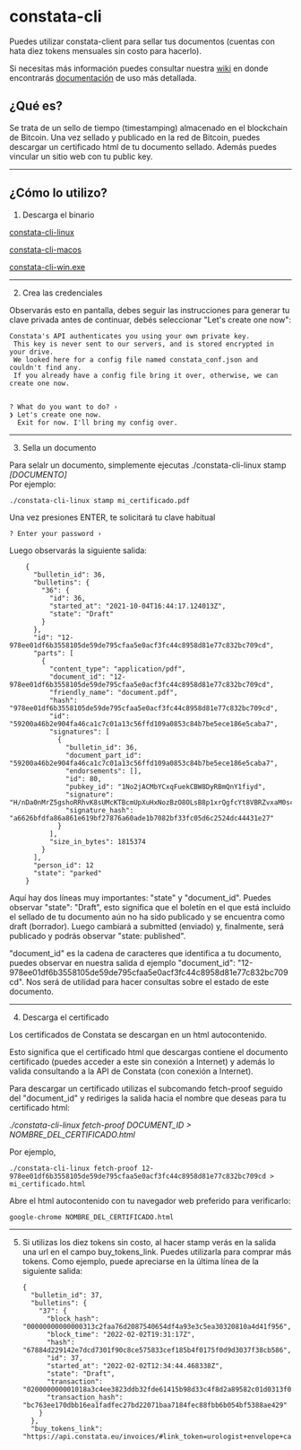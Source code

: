 # constata-cli
Puedes utilizar constata-client para sellar tus documentos (cuentas con hata diez tokens mensuales sin costo para hacerlo).

Si necesitas más información puedes consultar nuestra [wiki](https://github.com/constata-eu/constata-client/wiki) en donde encontrarás [documentación](https://github.com/constata-eu/constata-client/wiki) de uso más detallada.

## ¿Qué es?
Se trata de un sello de tiempo (timestamping) almacenado en el blockchain de Bitcoin. Una vez sellado y publicado en la red de Bitcoin, puedes descargar un certificado html de tu documento sellado. Además puedes vincular un sitio web con tu public key.
***
## ¿Cómo lo utilizo?  

1. Descarga el binario

[constata-cli-linux](https://github.com/constata-eu/constata-client/releases/download/rc-3/constata-cli-linux)


[constata-cli-macos](https://github.com/constata-eu/constata-client/releases/download/rc-3/constata-cli-macos)


[constata-cli-win.exe](https://github.com/constata-eu/constata-client/releases/download/rc-3/constata-cli-win.exe) 

***
2. Crea las credenciales 

Observarás esto en pantalla, debes seguir las instrucciones para generar tu clave privada antes de continuar, debés seleccionar "Let's create one now":


    Constata's API authenticates you using your own private key.  
     This key is never sent to our servers, and is stored encrypted in your drive.  
     We looked here for a config file named constata_conf.json and couldn't find any.  
     If you already have a config file bring it over, otherwise, we can create one now.


    ? What do you want to do? ›  
    ❯ Let's create one now.  
      Exit for now. I'll bring my config over.

***
3. Sella un documento

Para selalr un documento, simplemente ejecutas ./constata-cli-linux stamp *[DOCUMENTO]*  
Por ejemplo:

`./constata-cli-linux stamp mi_certificado.pdf`

Una vez presiones ENTER, te solicitará tu clave habitual

`? Enter your password › `

Luego observarás la siguiente salida:

        {
          "bulletin_id": 36,
          "bulletins": {
            "36": {
              "id": 36,
              "started_at": "2021-10-04T16:44:17.124013Z",
              "state": "Draft"
            }
          },
          "id": "12-978ee01df6b3558105de59de795cfaa5e0acf3fc44c8958d81e77c832bc709cd",
          "parts": [
            {
              "content_type": "application/pdf",
              "document_id": "12-978ee01df6b3558105de59de795cfaa5e0acf3fc44c8958d81e77c832bc709cd",
              "friendly_name": "document.pdf",
              "hash": "978ee01df6b3558105de59de795cfaa5e0acf3fc44c8958d81e77c832bc709cd",
              "id": "59200a46b2e904fa46ca1c7c01a13c56ffd109a0853c84b7be5ece186e5caba7",
              "signatures": [
                {
                  "bulletin_id": 36,
                  "document_part_id": "59200a46b2e904fa46ca1c7c01a13c56ffd109a0853c84b7be5ece186e5caba7",
                  "endorsements": [],
                  "id": 80,
                  "pubkey_id": "1No2jACMbYCxqFuekCBW8DyRBmQnY1fiyd",
                  "signature": "H/nDa0nMrZ5gshoRRhvK8sUMcKTBcmUpXuHxNozBzO8OLsB8p1xrQgfcYt8VBRZvxaM0sceaVX99zSptFen4WFg=",
                  "signature_hash": "a6626bfdfa86a861e619bf27876a60ade1b7082bf33fc05d6c2524dc44431e27"
                }
              ],
              "size_in_bytes": 1815374
            }
          ],
          "person_id": 12
          "state": "parked"
        }

Aquí hay dos líneas muy importantes: "state" y "document_id". Puedes observar "state": "Draft", esto significa que el boletín en el que está incluido el sellado de tu documento aún no ha sido publicado y se encuentra como draft (borrador). Luego cambiará a submitted (enviado) y, finalmente, será publicado y podrás observar "state: published".

"document_id" es la cadena de caracteres que identifica a tu documento, puedes observar en nuestra salida d ejemplo "document_id": "12-978ee01df6b3558105de59de795cfaa5e0acf3fc44c8958d81e77c832bc709cd". Nos será de utilidad para hacer consultas sobre el estado de este documento.

***
4. Descarga el certificado

Los certificados de Constata se descargan en un html autocontenido.

Esto significa que el certificado html que descargas contiene el documento certificado
(puedes acceder a este sin conexión a Internet) y además lo valida consultando a
la API de Constata (con conexión a Internet).

Para descargar un certificado utilizas el subcomando fetch-proof seguido del "document_id" y rediriges la salida hacia el nombre que deseas para tu certificado html:

*./constata-cli-linux fetch-proof DOCUMENT_ID > NOMBRE_DEL_CERTIFICADO.html*

Por ejemplo,

`./constata-cli-linux fetch-proof 12-978ee01df6b3558105de59de795cfaa5e0acf3fc44c8958d81e77c832bc709cd > mi_certificado.html`


Abre el html autocontenido con tu navegador web preferido para verificarlo:

`google-chrome NOMBRE_DEL_CERTIFICADO.html`

***
5. Si utilizas los diez tokens sin costo, al hacer stamp verás en la salida una url en el campo buy_tokens_link. Puedes utilizarla para comprar más tokens. Como ejemplo, puede apreciarse en la última línea de la siguiente salida:

       {
         "bulletin_id": 37,
         "bulletins": {
           "37": {
             "block_hash": "00000000000000313c2faa76d2087540654df4a93e3c5ea30320810a4d41f956",
             "block_time": "2022-02-02T19:31:17Z",
             "hash": "67884d229142e7dcd7301f90c8ce575833cef185b4f0175f0d9d3037f38cb586",
             "id": 37,
             "started_at": "2022-02-02T12:34:44.468338Z",
             "state": "Draft",
             "transaction": "020000000001018a3c4ee3823ddb32fde61415b98d33c4f8d2a89582c01d0313f001c5c9ae35160100000000ffffffff022202000000000000226a2067884d229142e7dcd7301f90c8ce575833cef185b4f0175f0d9d3037f38cb58686c20c0000000000160014e0d1765c2746af9a5e0c7e67a9d0a3c996971ece024830450221008e0ea2dd656be775e48eb7e8c106749d36dcdd65fcce99dc02d1564709dd90d902205837b0ce62b0bf1603344c1ecbedff73757e7c7a6c8a4947ab3ee8275a52aff80121023afe241c5a425dd8db699b52e4fb35bd35da00cea4be8304907b9e9c537225ef00000000",
             "transaction_hash": "bc763ee170dbb16ea1fadfec27bd22071baa7184fec88fbb6b054bf5388ae429"
           }
         },
         "buy_tokens_link": "https://api.constata.eu/invoices/#link_token=urologist+envelope+capped+mutt+unelected&minimum_suggested=0",
  
